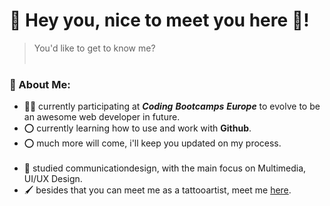 # 📌 Hey you, nice to meet you here 🤟!
>You'd like to get to know me? 
<br></br>
### 📌 About Me:

- 👩‍🎓 currently participating at **_Coding_** **_Bootcamps_** **_Europe_** to evolve to be an awesome web developer in future.
- ⭕ currently learning how to use and work with **Github**.
- ⭕ much more will come, i'll keep you updated on my process.
<br></br>
- 🎨 studied communicationdesign, with the main focus on Multimedia, UI/UX Design.
- 🖌 besides that you can meet me as a tattooartist, meet me [here](https://www.instagram.com/mimi.tatts/).


<!--
**mimibak/mimibak** is a ✨ _special_ ✨ repository because its `README.md` (this file) appears on your GitHub profile.

Here are some ideas to get you started:

- 🔭 I’m currently working on ...
- 🌱 I’m currently learning ...
- 👯 I’m looking to collaborate on ...
- 🤔 I’m looking for help with ...
- 💬 Ask me about ...
- 📫 How to reach me: ...
- 😄 Pronouns: ...
- ⚡ Fun fact: ...
-->
